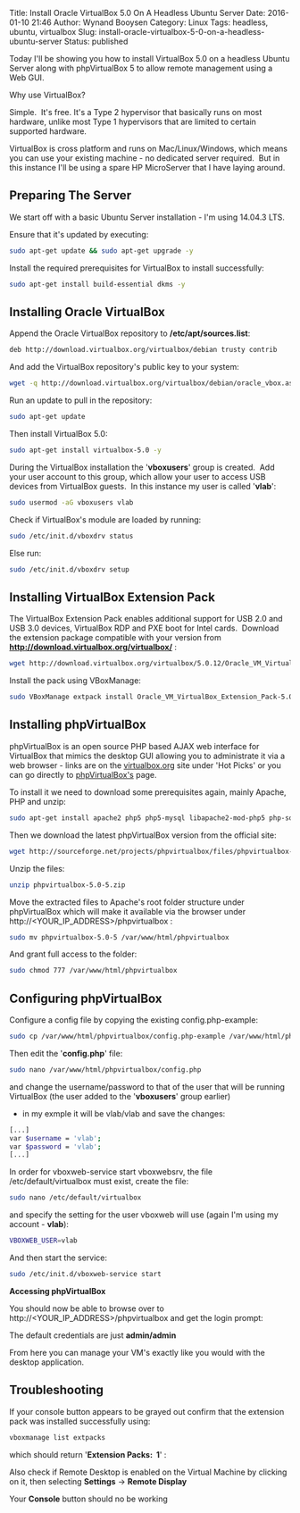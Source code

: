 Title: Install Oracle VirtualBox 5.0 On A Headless Ubuntu Server
Date: 2016-01-10 21:46
Author: Wynand Booysen
Category: Linux
Tags: headless, ubuntu, virtualbox
Slug: install-oracle-virtualbox-5-0-on-a-headless-ubuntu-server
Status: published

Today I'll be showing you how to install VirtualBox 5.0 on a headless
Ubuntu Server along with phpVirtualBox 5 to allow remote management
using a Web GUI.

Why use VirtualBox?

Simple.  It's free. It's a Type 2 hypervisor that basically runs on most
hardware, unlike most Type 1 hypervisors that are limited to certain
supported hardware.

VirtualBox is cross platform and runs on Mac/Linux/Windows, which means
you can use your existing machine - no dedicated server required.  But
in this instance I'll be using a spare HP MicroServer that I have laying
around.

**Preparing The Server**
------------------------

We start off with a basic Ubuntu Server installation - I'm using 14.04.3
LTS.

Ensure that it's updated by executing:

```bash
sudo apt-get update && sudo apt-get upgrade -y
```

Install the required prerequisites for VirtualBox to install
successfully:

```bash
sudo apt-get install build-essential dkms -y
```

**Installing Oracle VirtualBox**
--------------------------------

Append the Oracle VirtualBox repository to **/etc/apt/sources.list**:

```bash
deb http://download.virtualbox.org/virtualbox/debian trusty contrib
```

And add the VirtualBox repository's public key to your system:

```bash
wget -q http://download.virtualbox.org/virtualbox/debian/oracle_vbox.asc -O- | sudo apt-key add -
```

Run an update to pull in the repository:

```bash
sudo apt-get update
```

Then install VirtualBox 5.0:

```bash
sudo apt-get install virtualbox-5.0 -y
```

During the VirtualBox installation the '**vboxusers**' group is
created.  Add your user account to this group, which allow your user to
access USB devices from VirtualBox guests.  In this instance my user is
called '**vlab**':

```bash
sudo usermod -aG vboxusers vlab
```

Check if VirtualBox's module are loaded by running:

```bash
sudo /etc/init.d/vboxdrv status
```

Else run:

```bash
sudo /etc/init.d/vboxdrv setup
```

**Installing VirtualBox Extension Pack**
----------------------------------------

The VirtualBox Extension Pack enables additional support for USB 2.0 and
USB 3.0 devices, VirtualBox RDP and PXE boot for Intel cards.  Download
the extension package compatible with your version from
**http://download.virtualbox.org/virtualbox/** :

```bash
wget http://download.virtualbox.org/virtualbox/5.0.12/Oracle_VM_VirtualBox_Extension_Pack-5.0.12-104815.vbox-extpack
```

Install the pack using VBoxManage:

```bash
sudo VBoxManage extpack install Oracle_VM_VirtualBox_Extension_Pack-5.0.12-104815.vbox-extpack
```

**Installing phpVirtualBox**
----------------------------

phpVirtualBox is an open source PHP based AJAX web interface for
VirtualBox that mimics the desktop GUI allowing you to administrate it
via a web browser - links are on the
[virtualbox.org](https://www.virtualbox.org/) site under 'Hot Picks' or
you can go directly to
[phpVirtualBox's](http://sourceforge.net/projects/phpvirtualbox/) page.

To install it we need to download some prerequisites again, mainly
Apache, PHP and unzip:

```bash
sudo apt-get install apache2 php5 php5-mysql libapache2-mod-php5 php-soap unzip
```

Then we download the latest phpVirtualBox version from the official
site:

```bash
wget http://sourceforge.net/projects/phpvirtualbox/files/phpvirtualbox-5.0-5.zip
```

Unzip the files:

```bash
unzip phpvirtualbox-5.0-5.zip
```

Move the extracted files to Apache's root folder structure under
phpVirtualBox which will make it available via the browser under
http://&lt;YOUR\_IP\_ADDRESS&gt;/phpvirtualbox :

```bash
sudo mv phpvirtualbox-5.0-5 /var/www/html/phpvirtualbox
```

And grant full access to the folder:

```bash
sudo chmod 777 /var/www/html/phpvirtualbox
```

**Configuring phpVirtualBox**
-----------------------------

Configure a config file by copying the existing config.php-example:

```bash
sudo cp /var/www/html/phpvirtualbox/config.php-example /var/www/html/phpvirtualbox/config.php
```

Then edit the '**config.php**' file:

```bash
sudo nano /var/www/html/phpvirtualbox/config.php
```

and change the username/password to that of the user that will be
running VirtualBox (the user added to the '**vboxusers**' group earlier)
- in my exmple it will be vlab/vlab and save the changes:

```bash
[...]
var $username = 'vlab';
var $password = 'vlab';
[...]
```

In order for vboxweb-service start vboxwebsrv, the file
/etc/default/virtualbox must exist, create the file:

```bash
sudo nano /etc/default/virtualbox
```

and specify the setting for the user vboxweb will use (again I'm using
my account - **vlab**):

```bash
VBOXWEB_USER=vlab
```

And then start the service:

```bash
sudo /etc/init.d/vboxweb-service start
```

**Accessing phpVirtualBox**

You should now be able to browse over to
http://&lt;YOUR\_IP\_ADDRESS&gt;/phpvirtualbox and get the login prompt:

The default credentials are just **admin/admin**

From here you can manage your VM's exactly like you would with the
desktop application.

**Troubleshooting**
-------------------

If your console button appears to be grayed out confirm that the
extension pack was installed successfully using:

```bash
vboxmanage list extpacks
```

which should return '**Extension Packs:  1**' :

Also check if Remote Desktop is enabled on the Virtual Machine by clicking on
it, then selecting **Settings** -&gt; **Remote Display**

Your **Console** button should no be working
